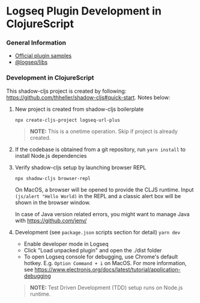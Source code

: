 # Logseq Plugin Development in ClojureScript

### General Information

- [Official plugin samples](https://github.com/logseq/logseq-plugin-samples)
- [@logseq/libs](https://logseq.github.io/plugins/)

### Development in ClojureScript

This shadow-cljs project is created by following: https://github.com/thheller/shadow-cljs#quick-start. Notes below:

1. New project is created from shadow-cljs boilerplate

   `npx create-cljs-project logseq-url-plus`
   > **NOTE:** This is a onetime operation. Skip if project is already created.

2. If the codebase is obtained from a git repository, run `yarn install` to install Node.js dependencies

3. Verify shadow-cljs setup by launching browser REPL

   `npx shadow-cljs browser-repl`

   On MacOS, a browser will be opened to provide the CLJS runtime. Input `(js/alert "Hello World)` in the REPL and a classic alert box will be shown in the browser window.

   In case of Java version related errors, you might want to manage Java with https://github.com/jenv/

4. Development (see `package.json` scripts section for detail)
   `yarn dev`
   - Enable developer mode in Logseq
   - Click "Load unpacked plugin" and open the ./dist folder
   - To open Logseq console for debugging, use Chrome's default hotkey. E.g. `Option Command + i` on MacOS. For more information, see https://www.electronjs.org/docs/latest/tutorial/application-debugging

   > **NOTE:** Test Driven Development (TDD) setup runs on Node.js runtime.
